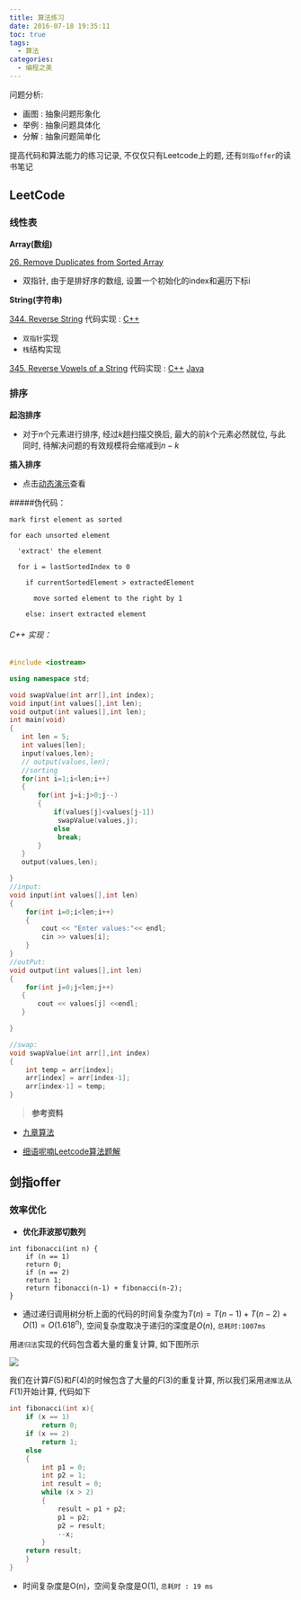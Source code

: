 ```yaml
---
title: 算法练习
date: 2016-07-18 19:35:11
toc: true
tags:
  - 算法
categories:
  - 编程之美
---
```

问题分析:

- 画图 : 抽象问题形象化
- 举例 : 抽象问题具体化
- 分解 : 抽象问题简单化

<!--more-->

提高代码和算法能力的练习记录, 不仅仅只有Leetcode上的题, 还有`剑指offer`的读书笔记

## **LeetCode**

### **线性表**

**Array(数组)**

[26. Remove Duplicates from Sorted Array](https://leetcode.com/problems/remove-duplicates-from-sorted-array/)

   - 双指针, 由于是排好序的数组, 设置一个初始化的index和遍历下标i

**String(字符串)**

[344. Reverse String](https://leetcode.com/problems/reverse-string/)
  代码实现 : [C++](https://github.com/Simshang/LeetcodeCpp/blob/master/LeetcodeCpp/ReverseString.cpp)
  - `双指针`实现
  - `栈`结构实现
  
[345. Reverse Vowels of a String](https://leetcode.com/problems/reverse-vowels-of-a-string/)
  代码实现 : 
  [C++](https://github.com/Simshang/LeetcodeCpp/blob/master/LeetcodeCpp/ReverseString.cpp) 
  [Java](https://github.com/Simshang/LeetCode/blob/master/src/ReverseString.java)
  
### **排序**

**起泡排序**

- 对于$n$个元素进行排序, 经过$k$趟扫描交换后, 最大的前$k$个元素必然就位, 与此同时, 待解决问题的有效规模将会缩减到$n-k$ 

**插入排序**

- 点击[动态演示][VisuAlgo:Sorting]查看

#####伪代码：

```
mark first element as sorted

for each unsorted element

  'extract' the element

  for i = lastSortedIndex to 0

    if currentSortedElement > extractedElement

      move sorted element to the right by 1

    else: insert extracted element
```

###### C++ 实现：

```C++
#include <iostream>

using namespace std;

void swapValue(int arr[],int index);
void input(int values[],int len);
void output(int values[],int len);
int main(void)
{
   int len = 5;
   int values[len];
   input(values,len);
   // output(values,len);
   //sorting
   for(int i=1;i<len;i++)
   {
       for(int j=i;j>0;j--)
       {
           if(values[j]<values[j-1])
            swapValue(values,j);
           else
            break;
       }
   }
   output(values,len);

}
//input:
void input(int values[],int len)
{
    for(int i=0;i<len;i++)
    {
        cout << "Enter values:"<< endl;
        cin >> values[i];
    }
}
//outPut:
void output(int values[],int len)
{
    for(int j=0;j<len;j++)
   {
       cout << values[j] <<endl;
   }

}

//swap:
void swapValue(int arr[],int index)
{
    int temp = arr[index];
    arr[index] = arr[index-1];
    arr[index-1] = temp;
}

```

[VisuAlgo:Sorting]:http://visualgo.net/sorting.html#

> **参考资料**

- [九章算法](http://www.jiuzhang.com/solutions/)

- [细语呢喃Leetcode算法题解](https://www.hrwhisper.me/leetcode-algorithm-solution/)

## **剑指offer**

### **效率优化**

- **优化菲波那切数列**

```
int fibonacci(int n) {
    if (n == 1)
    return 0;
    if (n == 2)
    return 1;
    return fibonacci(n-1) + fibonacci(n-2);
}
```

- 通过递归调用树分析上面的代码的时间复杂度为$T(n)=T(n-1)+T(n-2)+O(1)= O(1.618 ^ n)$, 空间复杂度取决于递归的深度是$O(n)$, `总耗时:1007ms`

用`递归法`实现的代码包含着大量的重复计算, 如下图所示

![](\img\Leetcode\fibonacci.jpg)

我们在计算$F(5)$和$F(4)$的时候包含了大量的$F(3)$的重复计算, 所以我们采用`递推法`从$F(1)$开始计算, 代码如下

```c++
int fibonacci(int x){
    if (x == 1)
        return 0;
    if (x == 2)
        return 1;
    else
    {
        int p1 = 0;
        int p2 = 1;
        int result = 0;
        while (x > 2)
        {
            result = p1 + p2;
            p1 = p2;
            p2 = result;
            --x;
        }
    return result;
    }
}
```

- 时间复杂度是O(n)，空间复杂度是O(1), `总耗时 : 19 ms`